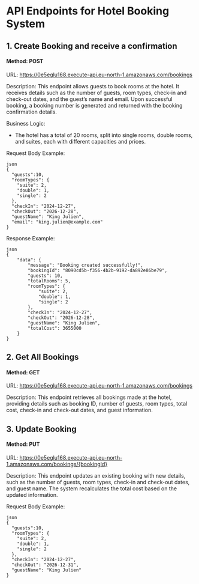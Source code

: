 # API Endpoints for Hotel Booking System

## 1. Create Booking and receive a confirmation
#### Method: POST
URL: https://0e5eglu168.execute-api.eu-north-1.amazonaws.com/bookings

Description: This endpoint allows guests to book rooms at the hotel. It receives details such as the number of guests, room types, check-in and check-out dates, and the guest’s name and email. Upon successful booking, a booking number is generated and returned with the booking confirmation details.

  Business Logic:
  - The hotel has a total of 20 rooms, split into single rooms, double rooms, and suites, each with different capacities and prices.

Request Body Example:
```
json
{
  "guests":10,
  "roomTypes": {
    "suite": 2,
    "double": 1,
    "single": 2  
  },
  "checkIn": "2024-12-27",
  "checkOut": "2026-12-28",
  "guestName": "King Julien",
  "email": "king.julien@example.com"
}
```
Response Example:
```
json
{
    "data": {
        "message": "Booking created successfully!",
        "bookingId": "8090cd5b-f356-4b2b-9192-da892e86be79",
        "guests": 10,
        "totalRooms": 5,
        "roomTypes": {
            "suite": 2,
            "double": 1,
            "single": 2
        },
        "checkIn": "2024-12-27",
        "checkOut": "2026-12-28",
        "guestName": "King Julien",
        "totalCost": 3655000
    }
}
```
## 2. Get All Bookings
#### Method: GET
URL: https://0e5eglu168.execute-api.eu-north-1.amazonaws.com/bookings

Description: This endpoint retrieves all bookings made at the hotel, providing details such as booking ID, number of guests, room types, total cost, check-in and check-out dates, and guest information.

## 3. Update Booking
#### Method: PUT
URL: https://0e5eglu168.execute-api.eu-north-1.amazonaws.com/bookings/{bookingId}

Description: This endpoint updates an existing booking with new details, such as the number of guests, room types, check-in and check-out dates, and guest name. The system recalculates the total cost based on the updated information.
 
Request Body Example:
```
json
{
  "guests":10,
  "roomTypes": {
    "suite": 2,
    "double": 1,
    "single": 2
  },
  "checkIn": "2024-12-27",
  "checkOut": "2026-12-31",
  "guestName": "King Julien"
}
```

